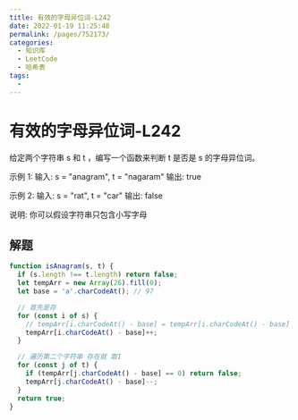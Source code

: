 ```yaml
---
title: 有效的字母异位词-L242
date: 2022-01-19 11:25:48
permalink: /pages/752173/
categories:
  - 知识库
  - LeetCode
  - 哈希表
tags:
  - 
---
```


# 有效的字母异位词-L242

给定两个字符串 s 和 t ，编写一个函数来判断 t 是否是 s 的字母异位词。

示例 1: 输入: s = "anagram", t = "nagaram" 输出: true

示例 2: 输入: s = "rat", t = "car" 输出: false

说明: 你可以假设字符串只包含小写字母

<!-- more -->

## 解题

```js
function isAnagram(s, t) {
  if (s.length !== t.length) return false;
  let tempArr = new Array(26).fill(0);
  let base = 'a'.charCodeAt(); // 97

  // 首先是存
  for (const i of s) {
    // tempArr[i.charCodeAt() - base] = tempArr[i.charCodeAt() - base] + 1;
    tempArr[i.charCodeAt() - base]++;
  }

  // 遍历第二个字符串 存在就 取1
  for (const j of t) {
    if (tempArr[j.charCodeAt() - base] == 0) return false;
    tempArr[j.charCodeAt() - base]--;
  }
  return true;
}
```